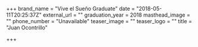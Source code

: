 +++
brand_name = "Vive el Sueño Graduate"
date = "2018-05-11T20:25:37Z"
external_url = ""
graduation_year = 2018
masthead_image = ""
phone_number = "Unavailable"
teaser_image = ""
teaser_logo = ""
title = "Juan Ocontrillo"

+++
